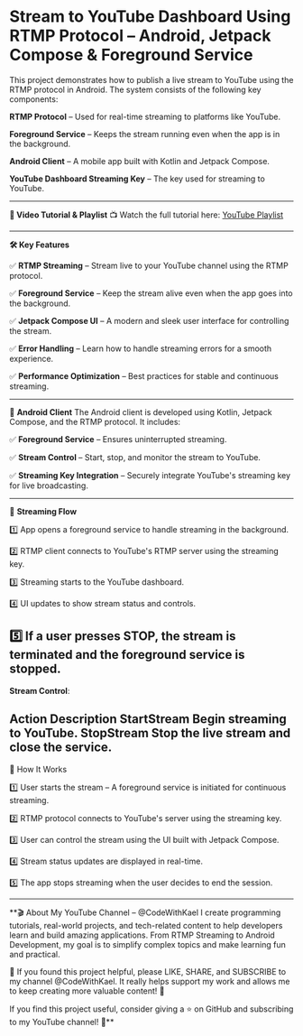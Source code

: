 # **Stream to YouTube Dashboard Using RTMP Protocol – Android, Jetpack Compose & Foreground Service**

This project demonstrates how to publish a live stream to YouTube using the RTMP protocol in Android. The system consists of the following key components:

**RTMP Protocol** – Used for real-time streaming to platforms like YouTube.

**Foreground Service** – Keeps the stream running even when the app is in the background.

**Android Client** – A mobile app built with Kotlin and Jetpack Compose.

**YouTube Dashboard Streaming Key** – The key used for streaming to YouTube.

---
**🎥 Video Tutorial & Playlist**
📺 Watch the full tutorial here: [YouTube Playlist](https://youtube.com/playlist?list=PLFelST8t9nqgqOFypRxdTQZ4xX9Ww6t8e&si=joSiiHfmLSuefaEu)

---

**🛠️ Key Features**

✅ **RTMP Streaming** – Stream live to your YouTube channel using the RTMP protocol.

✅ **Foreground Service** – Keep the stream alive even when the app goes into the background.

✅ **Jetpack Compose UI** – A modern and sleek user interface for controlling the stream.

✅ **Error Handling** – Learn how to handle streaming errors for a smooth experience.

✅ **Performance Optimization** – Best practices for stable and continuous streaming.

---

📱 **Android Client**
The Android client is developed using Kotlin, Jetpack Compose, and the RTMP protocol. It includes:

✅ **Foreground Service** – Ensures uninterrupted streaming.

✅ **Stream Control** – Start, stop, and monitor the stream to YouTube.

✅ **Streaming Key Integration** – Securely integrate YouTube's streaming key for live broadcasting.

---

🔄 **Streaming Flow**

1️⃣ App opens a foreground service to handle streaming in the background.

2️⃣ RTMP client connects to YouTube's RTMP server using the streaming key.

3️⃣ Streaming starts to the YouTube dashboard.

4️⃣ UI updates to show stream status and controls.

5️⃣ If a user presses STOP, the stream is terminated and the foreground service is stopped.
---
**Stream Control**:

**Action	Description**
**StartStream**	Begin streaming to YouTube.
**StopStream**	Stop the live stream and close the service.
---
📌 How It Works

1️⃣ User starts the stream – A foreground service is initiated for continuous streaming.

2️⃣ RTMP protocol connects to YouTube's server using the streaming key.

3️⃣ User can control the stream using the UI built with Jetpack Compose.

4️⃣ Stream status updates are displayed in real-time.

5️⃣ The app stops streaming when the user decides to end the session.

---


**🎬 About My YouTube Channel – @CodeWithKael
I create programming tutorials, real-world projects, and tech-related content to help developers learn and build amazing applications. From RTMP Streaming to Android Development, my goal is to simplify complex topics and make learning fun and practical.

📢 If you found this project helpful, please LIKE, SHARE, and SUBSCRIBE to my channel @CodeWithKael. It really helps support my work and allows me to keep creating more valuable content! 🚀

If you find this project useful, consider giving a ⭐ on GitHub and subscribing to my YouTube channel! 🚀**
